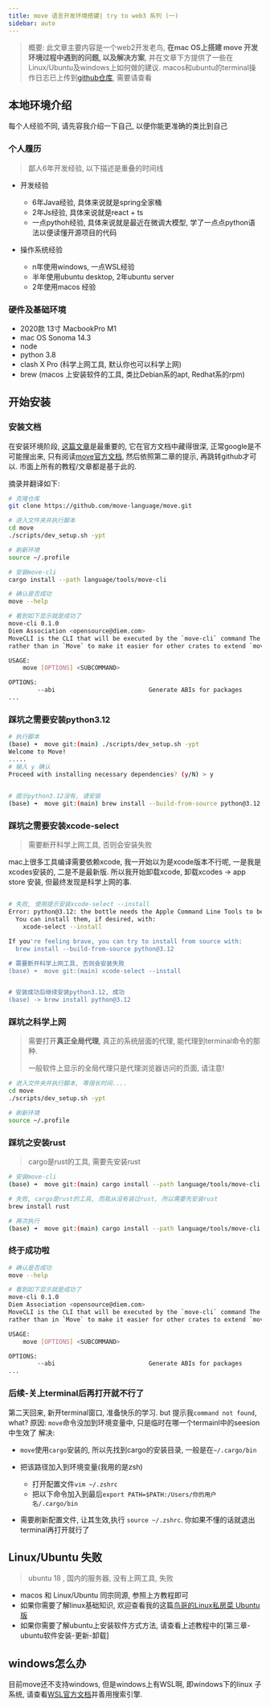 ```yaml
---
title: move 语言开发环境搭建| try to web3 系列 (一)
sidebar: auto
---
```


>  概要: 
> 此文章主要内容是一个web2开发老鸟, **在mac OS上搭建 move 开发环境过程中遇到的问题, 以及解决方案**, 并在文章下方提供了一些在Linux/Ubuntu及windows上如何做的建议.
> macos和ubuntu的terminal操作日志已上传到[github仓库](https://github.com/lijileiGood/move-study/tree/main/001), 需要请查看

## 本地环境介绍

每个人经验不同, 请先容我介绍一下自己, 以便你能更准确的类比到自己

### 个人履历

> 鄙人6年开发经验, 以下描述是重叠的时间线

- 开发经验
  - 6年Java经验, 具体来说就是spring全家桶
  - 2年Js经验, 具体来说就是react + ts
  - 一点pythoh经验, 具体来说就是最近在微调大模型, 学了一点点python语法以便读懂开源项目的代码

- 操作系统经验
  - n年使用windows, 一点WSL经验
  - 半年使用ubuntu desktop, 2年ubuntu server
  - 2年使用macos 经验

### 硬件及基础环境

-  2020款 13寸 MacbookPro M1
- mac OS Sonoma  14.3
- node
- python 3.8
- clash X Pro (科学上网工具, 默认你也可以科学上网)
- brew (macos 上安装软件的工具, 类比Debian系的apt, Redhat系的rpm)



## 开始安装

### 安装文档

在安装环境阶段, [这篇文章](https://github.com/move-language/move/tree/main/language/documentation/tutorial#Step0)是最重要的, 它在官方文档中藏得很深, 正常google是不可能搜出来, 只有阅读[move官方文档](https://move-language.github.io/move/introduction.html), 然后依照第二章的提示, 再跳转github才可以. 市面上所有的教程/文章都是基于此的.

摘录并翻译如下:

```sh
# 克隆仓库
git clone https://github.com/move-language/move.git

# 进入文件夹并执行脚本
cd move
./scripts/dev_setup.sh -ypt

# 刷新环境
source ~/.profile

# 安装move-cli
cargo install --path language/tools/move-cli

# 确认是否成功
move --help

# 看到如下显示就是成功了
move-cli 0.1.0
Diem Association <opensource@diem.com>
MoveCLI is the CLI that will be executed by the `move-cli` command The `cmd` argument is added here
rather than in `Move` to make it easier for other crates to extend `move-cli`

USAGE:
    move [OPTIONS] <SUBCOMMAND>

OPTIONS:
        --abi                          Generate ABIs for packages
...
```

### 踩坑之需要安装python3.12

```sh
# 执行脚本
(base) ➜  move git:(main) ./scripts/dev_setup.sh -ypt
Welcome to Move!
.....
# 输入 y 确认
Proceed with installing necessary dependencies? (y/N) > y
                    

# 提示python3.12没有, 请安装
(base) ➜  move git:(main) brew install --build-from-source python@3.12
```

### 踩坑之需要安装xcode-select

> 需要断开科学上网工具, 否则会安装失败

mac上很多工具编译需要依赖xcode, 我一开始以为是xcode版本不行呢, 一是我是xcodes安装的, 二是不是最新版.
所以我开始卸载xcode, 卸载xcodes -> app store 安装, 但最终发现是科学上网的事.

```sh

# 失败, 使用提示安装xcode-select --install
Error: python@3.12: the bottle needs the Apple Command Line Tools to be installed.
  You can install them, if desired, with:
    xcode-select --install

If you're feeling brave, you can try to install from source with:
  brew install --build-from-source python@3.12

# 需要断开科学上网工具, 否则会安装失败
(base) ➜  move git:(main) xcode-select --install


# 安装成功后继续安装python3.12, 成功
(base) -> brew install python@3.12
```

### 踩坑之科学上网

> 需要打开**真正全局代理**, 真正的系统层面的代理, 能代理到terminal命令的那种.
>
> 一般软件上显示的全局代理只是代理浏览器访问的页面, 请注意!

```sh
# 进入文件夹并执行脚本, 等很长时间....
cd move
./scripts/dev_setup.sh -ypt

# 刷新环境
source ~/.profile
```



### 踩坑之安装rust

> cargo是rust的工具, 需要先安装rust

```sh
# 安装move-cli
(base) ➜  move git:(main) cargo install --path language/tools/move-cli 

# 失败, cargo是rust的工具, 而我从没有装过rust, 所以需要先安装rust
brew install rust

# 再次执行
(base) ➜  move git:(main) cargo install --path language/tools/move-cli 
```



### 终于成功啦

```sh
# 确认是否成功
move --help

# 看到如下显示就是成功了
move-cli 0.1.0
Diem Association <opensource@diem.com>
MoveCLI is the CLI that will be executed by the `move-cli` command The `cmd` argument is added here
rather than in `Move` to make it easier for other crates to extend `move-cli`

USAGE:
    move [OPTIONS] <SUBCOMMAND>

OPTIONS:
        --abi                          Generate ABIs for packages
...
```

### 后续-关上terminal后再打开就不行了

第二天回来, 新开terminal窗口, 准备快乐的学习. but 提示我`command not found`, what?
原因: `move`命令没加到环境变量中, 只是临时在哪一个termainl中的seesion中生效了
解决: 

- `move`使用`cargo`安装的, 所以先找到cargo的安装目录, 一般是在`~/.cargo/bin`
- 把该路径加入到环境变量(我用的是zsh)
  - 打开配置文件`vim ~/.zshrc`
  - 把以下命令加入到最后`export PATH=$PATH:/Users/你的用户名/.cargo/bin`

- 需要刷新配置文件, 让其生效,执行 `source ~/.zshrc`.  你如果不懂的话就退出terminal再打开就行了

## Linux/Ubuntu 失败

> ubuntu 18 , 国内的服务器, 没有上网工具, 失败

- macos 和 Linux/Ubuntu 同宗同源, 参照上方教程即可
- 如果你需要了解linux基础知识, 欢迎查看我的这篇[鸟哥的Linux私房菜 Ubuntu版](https://lijilei.com/linux/bird-linux.html)
- 如果你需要了解ubuntu上安装软件方式方法, 请查看上述教程中的[第三章-ubuntu软件安装-更新-卸载]



## windows怎么办

目前move还不支持windows, 但是windows上有WSL啊, 即windows下的linux 子系统,  请查看[WSL官方文档](https://learn.microsoft.com/zh-cn/windows/wsl/)并善用搜索引擎.
